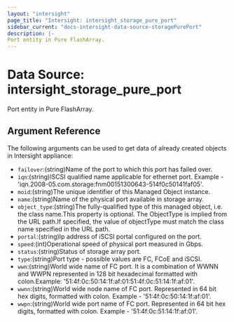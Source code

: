 ```yaml
---
layout: "intersight"
page_title: "Intersight: intersight_storage_pure_port"
sidebar_current: "docs-intersight-data-source-storagePurePort"
description: |-
Port entity in Pure FlashArray.
---
```


# Data Source: intersight_storage_pure_port
Port entity in Pure FlashArray.
## Argument Reference
The following arguments can be used to get data of already created objects in Intersight appliance:
* `failover`:(string)Name of the port to which this port has failed over.
* `iqn`:(string)ISCSI qualified name applicable for ethernet port. Example - 'iqn.2008-05.com.storage:fnm00151300643-514f0c50141faf05'.
* `moid`:(string)The unique identifier of this Managed Object instance.
* `name`:(string)Name of the physical port available in storage array.
* `object_type`:(string)The fully-qualified type of this managed object, i.e. the class name.This property is optional. The ObjectType is implied from the URL path.If specified, the value of objectType must match the class name specified in the URL path.
* `portal`:(string)Ip address of iSCSI portal configured on the port.
* `speed`:(int)Operational speed of physical port measured in Gbps.
* `status`:(string)Status of storage array port.
* `type`:(string)Port type - possible values are FC, FCoE and iSCSI.
* `wwn`:(string)World wide name of FC port. It is a combination of WWNN and WWPN represented in 128 bit hexadecimal formatted with colon.Example: '51:4f:0c:50:14:1f:af:01:51:4f:0c:51:14:1f:af:01'.
* `wwnn`:(string)World wide node name of FC port. Represented in 64 bit hex digits, formatted with colon. Example - '51:4f:0c:50:14:1f:af:01'.
* `wwpn`:(string)World wide port name of FC port. Represented in 64 bit hex digits, formatted with colon. Example - '51:4f:0c:51:14:1f:af:01'.
